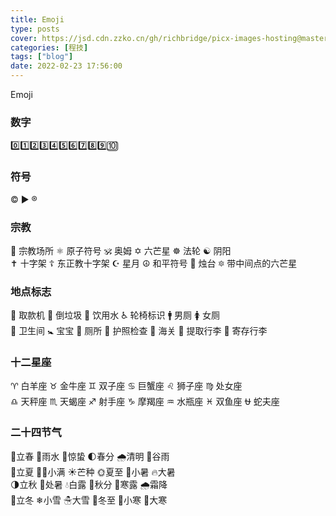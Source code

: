 ```yaml
---
title: Emoji
type: posts
cover: https://jsd.cdn.zzko.cn/gh/richbridge/picx-images-hosting@master/thumbnail/audit.jpg
categories: [程技]
tags: ["blog"]
date: 2022-02-23 17:56:00
---
```


Emoji


<!--more-->


### 数字
0️⃣1️⃣2️⃣3️⃣4️⃣5️⃣6️⃣7️⃣8️⃣9️⃣🔟

### 符号
©️ ▶️ ®️ 

### 宗教
🛐 宗教场所  ⚛️ 原子符号  🕉️ 奥姆  ✡️ 六芒星  ☸️ 法轮  ☯️ 阴阳  
✝️ 十字架  ☦️ 东正教十字架  ☪️ 星月  ☮️ 和平符号  🕎 烛台  🔯 带中间点的六芒星  

### 地点标志
🏧 取款机  🚮 倒垃圾  🚰 饮用水  ♿ 轮椅标识  🚹 男厕  🚺 女厕  
🚻 卫生间  🚼 宝宝  🚾 厕所  🛂 护照检查  🛃 海关  🛄 提取行李  🛅 寄存行李  

### 十二星座
♈ 白羊座  ♉ 金牛座  ♊ 双子座  ♋ 巨蟹座  ♌ 狮子座  ♍ 处女座  
♎ 天秤座  ♏ 天蝎座  ♐ 射手座  ♑ 摩羯座  ♒ 水瓶座  ♓ 双鱼座  ⛎ 蛇夫座  

### 二十四节气
🌱立春  🌂雨水  🐛惊蛰  🌓春分  🌧清明  🌾谷雨  
🌻立夏  👨‍🌾小满  ☀芒种  🌞夏至  🍉小暑  🔥大暑  
🌗立秋  🍂处暑  💧白露  🥮秋分  🍃寒露  🌧️霜降  
🍁立冬  ❄小雪  ☃大雪  🐧冬至  🎿小寒  🎅大寒
